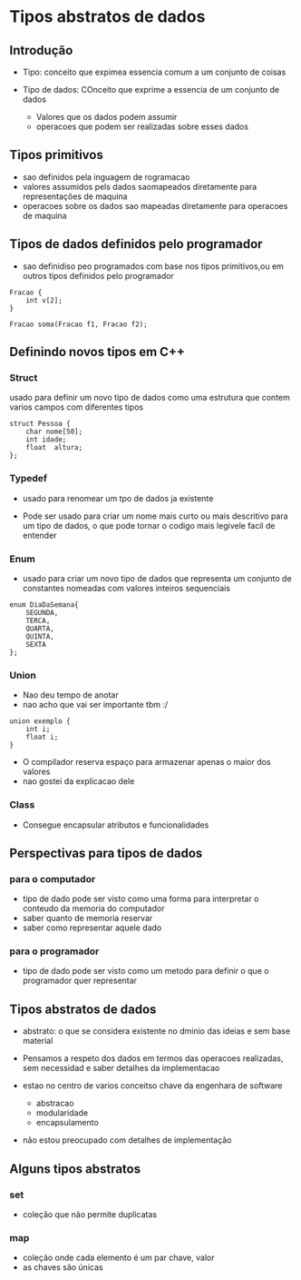 # Tipos abstratos de dados

## Introdução

- Tipo: conceito que expimea essencia comum a um conjunto de coisas

- Tipo de dados: COnceito que exprime a essencia de um conjunto de dados
    - Valores que os dados podem assumir
    - operacoes que podem ser realizadas sobre esses dados

## Tipos primitivos

- sao definidos pela inguagem de rogramacao
- valores assumidos pels dados saomapeados diretamente para representações de maquina
- operacoes sobre os dados sao mapeadas diretamente para operacoes de maquina

## Tipos de dados definidos pelo programador

- sao definidiso peo programados com base nos tipos primitivos,ou em outros tipos definidos pelo programador

````
Fracao {
    int v[2];
}

Fracao soma(Fracao f1, Fracao f2);
````

## Definindo novos tipos em C++

### Struct

usado para definir um novo tipo de dados como uma estrutura que contem varios campos com diferentes tipos

````
struct Pessoa {
    char nome[50];
    int idade;
    float  altura;
};
````

### Typedef

- usado para renomear um tpo de dados ja  existente

- Pode ser usado para criar um nome mais curto ou mais descritivo para um tipo de dados, o que pode tornar o codigo mais legivele facil de entender

### Enum

- usado para criar um novo tipo de dados que representa um conjunto de constantes nomeadas com valores inteiros sequenciais

````
enum DiaDaSemana{
    SEGUNDA,
    TERCA,
    QUARTA,
    QUINTA,
    SEXTA
};
````

### Union

- Nao deu tempo de anotar
- nao acho que vai ser importante tbm :/

````
union exemplo {
    int i;
    float i;
}
````

- O compilador reserva espaço para armazenar apenas o maior dos valores
- nao gostei da explicacao dele

### Class

- Consegue encapsular atributos e funcionalidades

## Perspectivas para tipos de dados

### para o computador

- tipo de dado pode ser visto como uma forma para interpretar o conteudo da memoria do computador
- saber quanto de memoria reservar
- saber como representar aquele dado

### para o programador

- tipo de dado pode ser visto como um metodo para definir o que o programador quer representar

## Tipos abstratos de dados

- abstrato: o que se considera existente no dminio das ideias e sem base material

- Pensamos a respeto dos dados em termos das operacoes realizadas, sem necessidad e saber detalhes da implementacao

- estao no centro de varios conceitso chave da engenhara de software
    - abstracao
    - modularidade
    - encapsulamento

- não estou preocupado com detalhes de implementação

## Alguns tipos abstratos

### set

- coleção que não permite duplicatas

### map

- coleção onde cada elemento é um par chave, valor
- as chaves são únicas


